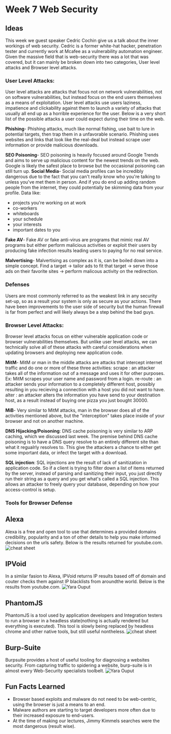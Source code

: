 

# Week 7 Web Security

## Ideas

This week we guest speaker Cedric Cochin give us a talk about the inner workings of web security. Cedric is a former white-hat hacker, penetration tester and currently work at Mcafee as a vulnerability automation engineer. Given the massive field that is web-security there was a lot that was covered, but it can mainly be broken down into two categories, User level attacks and Browser level attacks.

### User Level Attacks:
User level attacks are attacks that focus not on network vulnerabilities, not on software vulnerabilities, but instead focus on the end users themselves as a means of exploitation. User level attacks use users laziness, impatience and clickability against them to launch a variety of attacks that usually all end up as a horrible experience for the user. Below is a very short list of the possible attacks a user could expect during their time on the web. 

**Phishing**- Phishing attacks, much like normal fishing, use bait to lure in potential targets, then trap them in a unfavorable scenario. Phishing uses websites and links that look like the real-deal but instead scrape user information or provide malicious downloads. 

**SEO Poisoning**- SEO poisoning is heavily focused around Google Trends and aims to serve up malicious content for the newest trends on the web. Google is likely the safest place to browse but the occasional poisoning can still turn up.
**Social Media**- Social media profiles can be incredibly dangerous due to the fact that you can't really know who you're talking to unless you've met them in person. And if you do end up adding random people from the internet, they could potentially be skimming data from your profile. Data like: 
- projects you're working on at work
- co-workers 
- whiteboards
- your schedule
- your interests 
- important dates to you

**Fake AV**- Fake AV or fake anti-virus are programs that mimic real  AV programs but either perform malicious activities or exploit their users by producing fake infection results leading users to paying for no real service.

**Malvertising**- Malvertising as complex as it is, can be boiled down into a simple concept. Find a target -> tailor ads to fit that target -> serve those ads on their favorite sites -> perform malicous activity on the redirection. 

### Defenses
Users are most commonly referred to as the weakest link in any security set-up, so as a result your system is only as secure as your actions. There have been improvements to the user side of security but the human firewall is far from perfect and will likely always be a step behind the bad guys. 

### Browser Level Attacks:
Browser level attacks focus on either vulnerable application code or browser vulnerabilities themselves. But unlike user level attacks, we can technically solve all of these attacks with careful considerations when updating browsers and deploying new application code. 

**MitM**- MitM or man in the middle attacks are attacks that intercept internet traffic and do one or more of these three activities:
scrape : an attacker takes all of the information out of a message and uses it for other purposes. Ex: MitM scrapes your user name and password from a login.
re-route : an attacker sends your information to a completely different host, possibly resulting in you recieving a connection with a host you did not want to have.
alter : an attacker alters the information you have send to your destination host, as a result instead of buying one pizza you just bought 30000.
 
**MiB**- Very similar to MitM attacks, man in the browser does all of the activities mentioned above, but the "interception" takes place inside of your browser and not on another machine.

**DNS Hijacking/Poisoning**: DNS cache poisoning is very similar to ARP caching, which we discussed last week. The premise behind DNS cache poisoning is to have a DNS query resolve to an entirely different site than what it regualrly resolves to. This give the attackers a chance to either get some important data, or infect the target with a download.

**SQL injection**: SQL injections are the result of lack of sanitization in application code. So if a client is trying to filter down a list of items returned by the server, instead of parsing and sanitizing their input, you just directly run their string as a query and you get what's called a SQL injection. This allows an attacker to freely query your database, depending on how your access-control is setup.

### Tools for Browser Defense
## Alexa

Alexa is a free and open tool to use that determines a provided domains credibility, popularity and a ton of other details to help you make informed decisions on the urls safety. Below is the results returned for youtube.com.
![cheat sheet](images/alexa.PNG)

## IPVoid
In a similar fasion to Alexa, IPVoid returns IP results based off of domain and couter checks them against IP blacklists from aroundthe world. Below is the results from youtube.com.
![Yara Ouput](images/ipvoid.PNG)

## PhantomJS
PhantomJS is a tool used by application developers and Integration testers to run a browser in a headless state(nothing is actually rendered but everything is executed). This tool is slowly being replaced by headless chrome and other native tools, but still useful nontheless.
![cheat sheet](images/phatomjs.png)

## Burp-Suite
Burpsuite provides a host of useful tooling for diagnosing a websites security. From capturing traffic to spidering a website, burp-suite is in almost every Web-Security specialists toolbelt. 
![Yara Ouput](images/burp.png)

## Fun Facts Learned
- Browser based  exploits and malware do not need to be web-centric, using the browser is just a means to an end.
- Malware authors are starting to target developers more often due to their increased exposure to end-users.
- At the time of making our lectures, Jimmy Kimmels searches were the most dangerous (result wise).
